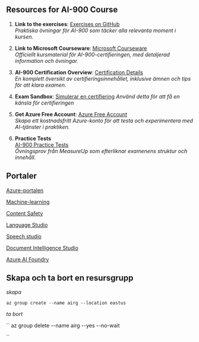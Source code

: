 ## Resources for AI-900 Course

1. **Link to the exercises**: [Exercises on GitHub](https://github.com/MicrosoftLearning/mslearn-ai-fundamentals?tab=readme-ov-file)  
   _Praktiska övningar för AI-900 som täcker alla relevanta moment i kursen._

2. **Link to Microsoft Courseware**: [Microsoft Courseware](https://learn.microsoft.com/en-us/training/courses/ai-900t00)  
   _Officiellt kursmaterial för AI-900-certifieringen, med detaljerad information och övningar._

3. **AI-900 Certification Overview**: [Certification Details](https://learn.microsoft.com/en-us/certifications/exams/ai-900)  
   _En komplett översikt av certifieringsinnehållet, inklusive ämnen och tips för att klara examen._

4. **Exam Sandbox**: [Simulerar en certifiering](https://www.starttest.com/ITDVersions/24.2.0.0/ITDStart.aspx?SVC=9724cdd7-d4cf-45b6-9d2d-d66bc60ffa83&Json=1)
   _Använd detta för att få en känsla för certifieringen_

5. **Get Azure Free Account**: [Azure Free Account](https://azure.microsoft.com/free/)  
   _Skapa ett kostnadsfritt Azure-konto för att testa och experimentera med AI-tjänster i praktiken._

6. **Practice Tests**  
   [AI-900 Practice Tests](https://www.measureup.com/catalogsearch/result/?q=ai900)  
   _Övningsprov från MeasureUp som efterliknar examenens struktur och innehåll._

## Portaler

[Azure-portalen](https://portal.azure.com/#home)

[Machine-learning](https://ml.azure.com/?azure-portal=true)

[Content Safety](https://contentsafety.cognitive.azure.com/?azure-portal=true)

[Language Studio](https://language.cognitive.azure.com/?azure-portal=true)

[Speech studio](https://speech.microsoft.com/)

[Document Intelligence Studio](https://formrecognizer.appliedai.azure.com/studio)

[Azure AI Foundry](https://ai.azure.com/)

## Skapa och ta bort en resursgrupp

_skapa_

``
az group create --name airg --location eastus
``

_ta bort_

``
az group delete --name airg --yes --no-wait

``




